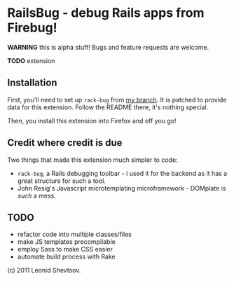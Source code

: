 # RailsBug - debug Rails apps from Firebug!

**WARNING** this is alpha stuff! Bugs and feature requests are welcome.

**TODO** extension

## Installation

First, you'll need to set up `rack-bug` from [my branch](https://github.com/leonid-shevtsov/rack-bug). It is patched to provide data for this extension.
Follow the README there, it's nothing special.

Then, you install this extension into Firefox and off you go!

## Credit where credit is due

Two things that made this extension much simpler to code:

* `rack-bug`, a Rails debugging toolbar - i used it for the backend as it has a great structure for such a tool.
* John Resig's Javascript microtemplating microframework - DOMplate is *such* a mess.

## TODO

* refactor code into multiple classes/files
* make JS templates precompilable
* employ Sass to make CSS easier
* automate build process with Rake

(c) 2011 Leonid Shevtsov.
